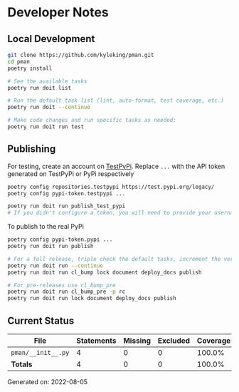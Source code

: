 # Developer Notes

## Local Development

```sh
git clone https://github.com/kyleking/pman.git
cd pman
poetry install

# See the available tasks
poetry run doit list

# Run the default task list (lint, auto-format, test coverage, etc.)
poetry run doit --continue

# Make code changes and run specific tasks as needed:
poetry run doit run test
```

## Publishing

For testing, create an account on [TestPyPi](https://test.pypi.org/legacy/). Replace `...` with the API token generated on TestPyPi or PyPi respectively

```sh
poetry config repositories.testpypi https://test.pypi.org/legacy/
poetry config pypi-token.testpypi ...

poetry run doit run publish_test_pypi
# If you didn't configure a token, you will need to provide your username and password to publish
```

To publish to the real PyPi

```sh
poetry config pypi-token.pypi ...
poetry run doit run publish

# For a full release, triple check the default tasks, increment the version, rebuild documentation (twice), and publish!
poetry run doit run --continue
poetry run doit run cl_bump lock document deploy_docs publish

# For pre-releases use cl_bump_pre
poetry run doit run cl_bump_pre -p rc
poetry run doit run lock document deploy_docs publish
```

## Current Status

<!-- {cts} COVERAGE -->
| File               |   Statements |   Missing |   Excluded | Coverage   |
|--------------------|--------------|-----------|------------|------------|
| `pman/__init__.py` |            4 |         0 |          0 | 100.0%     |
| **Totals**         |            4 |         0 |          0 | 100.0%     |

Generated on: 2022-08-05
<!-- {cte} -->
